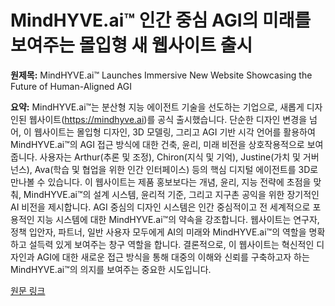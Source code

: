 # MindHYVE.ai™ 인간 중심 AGI의 미래를 보여주는 몰입형 새 웹사이트 출시

**원제목:** MindHYVE.ai™ Launches Immersive New Website Showcasing the Future of Human-Aligned AGI

**요약:** MindHYVE.ai™는 분산형 지능 에이전트 기술을 선도하는 기업으로, 새롭게 디자인된 웹사이트(https://mindhyve.ai)를 공식 출시했습니다. 단순한 디자인 변경을 넘어, 이 웹사이트는 몰입형 디자인, 3D 모델링, 그리고 AGI 기반 시각 언어를 활용하여 MindHYVE.ai™의 AGI 접근 방식에 대한 건축, 윤리, 미래 비전을 상호작용적으로 보여줍니다.  사용자는 Arthur(추론 및 조정), Chiron(지식 및 기억), Justine(가치 및 거버넌스), Ava(학습 및 협업을 위한 인간 인터페이스) 등의 핵심 디지털 에이전트를 3D로 만나볼 수 있습니다.  이 웹사이트는 제품 홍보보다는 개념, 윤리, 지능 전략에 초점을 맞춰, MindHYVE.ai™의 설계 시스템, 윤리적 기준, 그리고 지구촌 공익을 위한 장기적인 AI 비전을 제시합니다.  AGI 중심의 디자인 시스템은 인간 중심적이고 전 세계적으로 포용적인 지능 시스템에 대한 MindHYVE.ai™의 약속을 강조합니다.  웹사이트는 연구자, 정책 입안자, 파트너, 일반 사용자 모두에게 AI의 미래와 MindHYVE.ai™의 역할을 명확하고 설득력 있게 보여주는 창구 역할을 합니다.  결론적으로, 이 웹사이트는 혁신적인 디자인과 AGI에 대한 새로운 접근 방식을 통해 대중의 이해와 신뢰를 구축하고자 하는 MindHYVE.ai™의 의지를 보여주는 중요한 시도입니다.

[원문 링크](https://laotiantimes.com/2025/07/22/mindhyve-ai-launches-immersive-new-website-showcasing-the-future-of-human-aligned-agi/)
